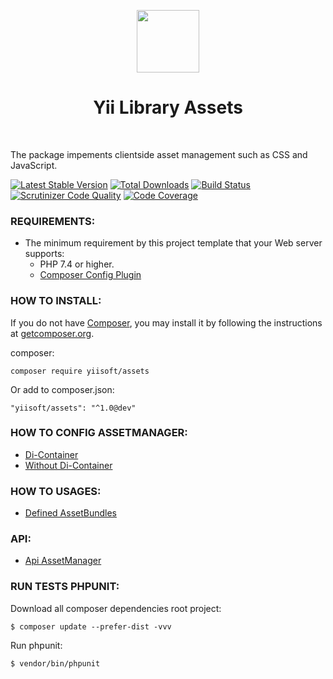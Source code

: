 <p align="center">
    <a href="https://github.com/yiisoft" target="_blank">
        <img src="https://github.com/yiisoft.png" height="100px">
    </a>
    <h1 align="center">Yii Library Assets</h1>
    <br>
</p>

The package impements clientside asset management such as CSS and JavaScript.

[![Latest Stable Version](https://poser.pugx.org/yiisoft/assets/v/stable.png)](https://packagist.org/packages/yiisoft/assets)
[![Total Downloads](https://poser.pugx.org/yiisoft/assets/downloads.png)](https://packagist.org/packages/yiisoft/assets)
[![Build Status](https://travis-ci.com/yiisoft/assets.svg?branch=master)](https://travis-ci.com/yiisoft/assets)
[![Scrutinizer Code Quality](https://scrutinizer-ci.com/g/yiisoft/assets/badges/quality-score.png?b=master)](https://scrutinizer-ci.com/g/yiisoft/assets/?branch=master)
[![Code Coverage](https://scrutinizer-ci.com/g/yiisoft/assets/badges/coverage.png?b=master)](https://scrutinizer-ci.com/g/yiisoft/assets/?branch=master)


### REQUIREMENTS:

- The minimum requirement by this project template that your Web server supports:
    - PHP 7.4 or higher.
    - [Composer Config Plugin](https://github.com/hiqdev/composer-config-plugin)

### HOW TO INSTALL:

<p>
If you do not have <a href="http://getcomposer.org/" title="Composer" target="_blank">Composer</a>, you may install it by following the instructions at <a href="http://getcomposer.org/doc/00-intro.md#installation-nix" title="getcomposer.org" target="_blank">getcomposer.org</a>.
</p>

composer:

~~~
composer require yiisoft/assets
~~~

Or add to composer.json:

~~~
"yiisoft/assets": "^1.0@dev"
~~~

### HOW TO CONFIG ASSETMANAGER: ###

- [Di-Container](docs/di-container-config.md)
- [Without Di-Container](docs/without-di-container-config.md)

### HOW TO USAGES: ###

- [Defined AssetBundles](docs/assetbundles.md)

### API: ###

- [Api AssetManager](docs/api-assetmanager.md)

### RUN TESTS PHPUNIT:


Download all composer dependencies root project:
~~~
$ composer update --prefer-dist -vvv
~~~

Run phpunit:
~~~
$ vendor/bin/phpunit
~~~
